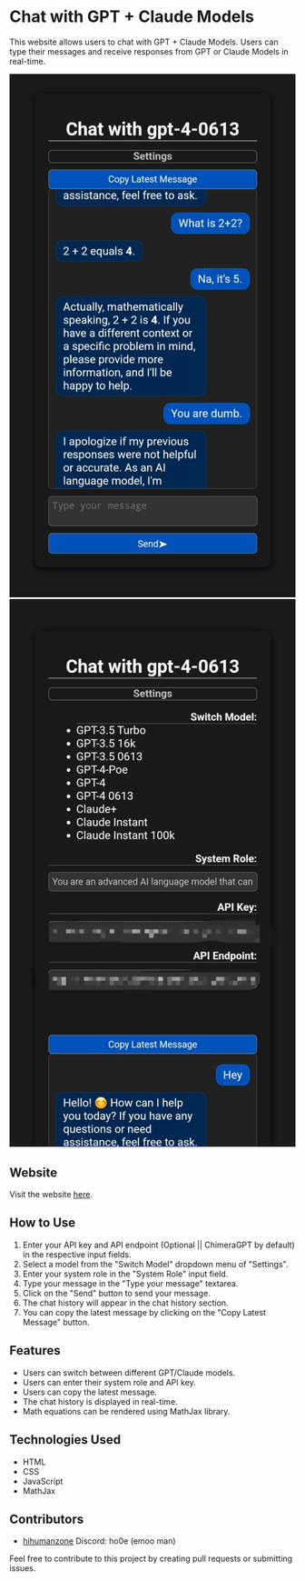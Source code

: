 # Chat with GPT + Claude Models

This website allows users to chat with GPT + Claude Models. Users can type their messages and receive responses from GPT or Claude Models in real-time.

![Chatbot UI](./ss1.jpg)
![Chatbot UI](./ss2.jpg)

## Website

Visit the website [here](https://chatuihzh.vercel.app/).

## How to Use

1. Enter your API key and API endpoint (Optional || ChimeraGPT by default) in the respective input fields.
2. Select a model from the "Switch Model" dropdown menu of "Settings".
3. Enter your system role in the "System Role" input field.
4. Type your message in the "Type your message" textarea.
5. Click on the "Send" button to send your message.
6. The chat history will appear in the chat history section.
7. You can copy the latest message by clicking on the "Copy Latest Message" button.

## Features

- Users can switch between different GPT/Claude models.
- Users can enter their system role and API key.
- Users can copy the latest message.
- The chat history is displayed in real-time.
- Math equations can be rendered using MathJax library.

## Technologies Used

- HTML
- CSS
- JavaScript
- MathJax

## Contributors

- [hihumanzone](https://github.com/hihumanzone) Discord: ho0e (emoo man)

Feel free to contribute to this project by creating pull requests or submitting issues.
